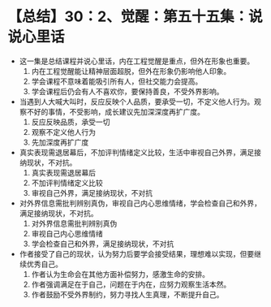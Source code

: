 # 【总结】30：2、觉醒：第五十五集：说说心里话

-   这一集是总结课程并说心里话，内在工程觉醒是重点，但外在形象也重要。
    1.  内在工程觉醒能让精神层面超脱，但外在形象仍影响他人印象。
    2.  学会课程不意味着能吸引所有人，但社交能力会提高。
    3.  学会课程后仍会有人不喜欢你，要保持善良，不受外界影响。
-   当遇到人大喊大叫时，反应反映个人品质，要承受一切，不定义他人行为。观察不好的事情，不受影响，成长建议先加深深度再扩广度。
    1.  反应反映品质，承受一切
    2.  观察不定义他人行为
    3.  先加深度再扩广度
-   真实表现需退居幕后，不加评判情绪定义比较，生活中审视自己外界，满足接纳现状，不对抗。
    1.  真实表现需退居幕后
    2.  不加评判情绪定义比较
    3.  审视自己外界，满足接纳现状，不对抗
-   对外界信息需批判辨别真伪，审视自己内心思维情绪，学会检查自己和外界，满足接纳现状，不对抗。
    1.  对外界信息需批判辨别真伪
    2.  审视自己内心思维情绪
    3.  学会检查自己和外界，满足接纳现状，不对抗
-   作者接受了自己的现状，认为努力后要学会接受结果，理想难以实现，但要继续优秀自己。
    1.  作者认为生命会在其他方面补偿努力，感激生命的安排。
    2.  作者强调满足在于自己，问题在于内在，应努力观察生活本然。
    3.  作者鼓励不受外界制约，努力寻找人生真理，不断提升自己。